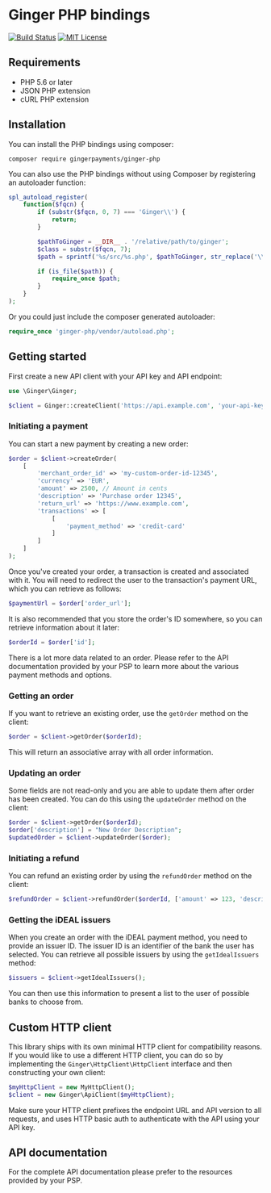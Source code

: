 # Ginger PHP bindings

[![Build Status](https://travis-ci.org/gingerpayments/ginger-php.svg)](https://travis-ci.org/gingerpayments/ginger-php)
[![MIT License](https://img.shields.io/badge/license-MIT-brightgreen.svg)](https://github.com/gingerpayments/ginger-php/blob/master/LICENSE)

## Requirements

* PHP 5.6 or later
* JSON PHP extension
* cURL PHP extension

## Installation

You can install the PHP bindings using composer:

```
composer require gingerpayments/ginger-php
```

You can also use the PHP bindings without using Composer by registering an autoloader function:

```php
spl_autoload_register(
    function($fqcn) {
        if (substr($fqcn, 0, 7) === 'Ginger\\') {
            return;
        }

        $pathToGinger = __DIR__ . '/relative/path/to/ginger';
        $class = substr($fqcn, 7);
        $path = sprintf('%s/src/%s.php', $pathToGinger, str_replace('\\', '/', $class));

        if (is_file($path)) {
            require_once $path;
        }
    }
);
```

Or you could just include the composer generated autoloader:

```php
require_once 'ginger-php/vendor/autoload.php';
```

## Getting started

First create a new API client with your API key and API endpoint:

```php
use \Ginger\Ginger;

$client = Ginger::createClient('https://api.example.com', 'your-api-key');
```

### Initiating a payment

You can start a new payment by creating a new order:

```php
$order = $client->createOrder(
    [
        'merchant_order_id' => 'my-custom-order-id-12345',
        'currency' => 'EUR',
        'amount' => 2500, // Amount in cents
        'description' => 'Purchase order 12345',
        'return_url' => 'https://www.example.com',
        'transactions' => [
            [
                'payment_method' => 'credit-card'
            ]
        ]
    ]
);
```

Once you've created your order, a transaction is created and associated with it. You will need to redirect the user to
the transaction's payment URL, which you can retrieve as follows:

```php
$paymentUrl = $order['order_url'];
```

It is also recommended that you store the order's ID somewhere, so you can retrieve information about it later:

```php
$orderId = $order['id'];
```

There is a lot more data related to an order. Please refer to the API documentation provided by your PSP to learn more
about the various payment methods and options.

### Getting an order

If you want to retrieve an existing order, use the `getOrder` method on the client:

```php
$order = $client->getOrder($orderId);
```

This will return an associative array with all order information.

### Updating an order

Some fields are not read-only and you are able to update them after order has been created. You can do this using
the `updateOrder` method on the client:

```php
$order = $client->getOrder($orderId);
$order['description'] = "New Order Description";
$updatedOrder = $client->updateOrder($order);
```

### Initiating a refund

You can refund an existing order by using the `refundOrder` method on the client:

```php
$refundOrder = $client->refundOrder($orderId, ['amount' => 123, 'description' => 'My refund']);
```

### Getting the iDEAL issuers

When you create an order with the iDEAL payment method, you need to provide an issuer ID. The issuer ID is an identifier
of the bank the user has selected. You can retrieve all possible issuers by using the `getIdealIssuers` method:

```php
$issuers = $client->getIdealIssuers();
```

You can then use this information to present a list to the user of possible banks to choose from.

## Custom HTTP client

This library ships with its own minimal HTTP client for compatibility reasons. If you would like to use a different HTTP
client, you can do so by implementing the `Ginger\HttpClient\HttpClient` interface and then constructing your own
client:

```php
$myHttpClient = new MyHttpClient();
$client = new Ginger\ApiClient($myHttpClient);
```

Make sure your HTTP client prefixes the endpoint URL and API version to all requests, and uses HTTP basic auth to
authenticate with the API using your API key.

## API documentation

For the complete API documentation please prefer to the resources provided by your PSP.
